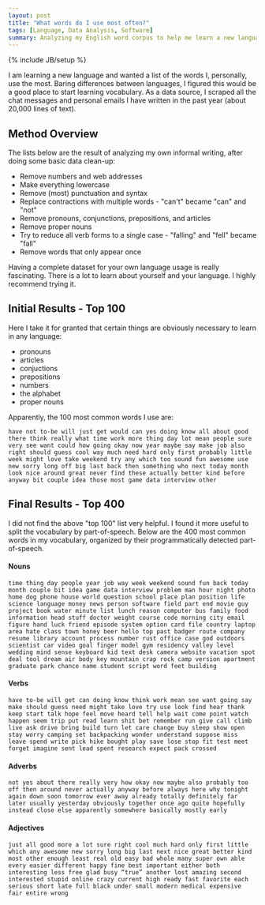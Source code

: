 ```yaml
---
layout: post
title: "What words do I use most often?"
tags: [Language, Data Analysis, Software]
summary: Analyzing my English word corpus to help me learn a new language.
---
```


{% include JB/setup %}

I am learning a new language and wanted a list of the words I, personally, use the most. Baring differences between languages, I figured this would be a good place to start learning vocabulary. As a data source, I scraped all the chat messages and personal emails I have written in the past year (about 20,000 lines of text).

## Method Overview

The lists below are the result of analyzing my own informal writing, after doing some basic data clean-up:

* Remove numbers and web addresses
* Make everything lowercase
* Remove (most) punctuation and syntax
* Replace contractions with multiple words - "can't" became "can" and "not"
* Remove pronouns, conjunctions, prepositions, and articles
* Remove proper nouns
* Try to reduce all verb forms to a single case - "falling" and "fell" became "fall"
* Remove words that only appear once

Having a complete dataset for your own language usage is really fascinating. There is a lot to learn about yourself and your language. I highly recommend trying it.


## Initial Results - Top 100

Here I take it for granted that certain things are obviously necessary to learn in any language:

* pronouns
* articles
* conjuctions
* prepositions
* numbers
* the alphabet
* proper nouns

Apparently, the 100 most common words I use are:

    have not to-be will just get would can yes doing know all about good there think really what time work more thing day lot mean people sure very see want could how going okay now year maybe say make job also right should guess cool way much need hard only first probably little week might love take weekend try any which too sound fun awesome use new sorry long off big last back then something who next today month look nice around great never find these actually better kind before anyway bit couple idea those most game data interview other


## Final Results - Top 400

I did not find the above "top 100" list very helpful. I found it more useful to split the vocabulary by part-of-speech. Below are the 400 most common words in my vocabulary, organized by their programmatically detected part-of-speech.

#### Nouns

    time thing day people year job way week weekend sound fun back today month couple bit idea game data interview problem man hour night photo home dog phone house world question school place plan position life science language money news person software field part end movie guy project book water minute list lunch reason computer bus family food information head stuff doctor weight course code morning city email figure hand luck friend episode system option card file country laptop area hate class town honey beer hello top past badger route company resume library account process number rust office case god outdoors scientist car video goal finger model gym residency valley level wedding mind sense keyboard kid text desk camera website vacation spot deal tool dream air body key mountain crap rock camp version apartment graduate park chance name student script word feet building

#### Verbs

    have to-be will get can doing know think work mean see want going say make should guess need might take love try use look find hear thank keep start talk hope feel move heard tell help wait come point watch happen seem trip put read learn shit bet remember run give call climb live ask drive bring build turn let care change buy sleep show open stay worry camping set backpacking wonder understand suppose miss leave spend write pick hike bought play save lose stop fit test meet forget imagine sent lead spent research expect pack crossed

#### Adverbs

    not yes about there really very how okay now maybe also probably too off then around never actually anyway before always here why tonight again down soon tomorrow ever away already totally definitely far later usually yesterday obviously together once ago quite hopefully instead close else apparently somewhere basically mostly early

#### Adjectives

    just all good more a lot sure right cool much hard only first little which any awesome new sorry long big last next nice great better kind most other enough least real old easy bad whole many super own able every easier different happy fine best important either both interesting less free glad busy “true” another lost amazing second interested stupid online crazy current high ready fast favorite each serious short late full black under small modern medical expensive fair entire wrong
